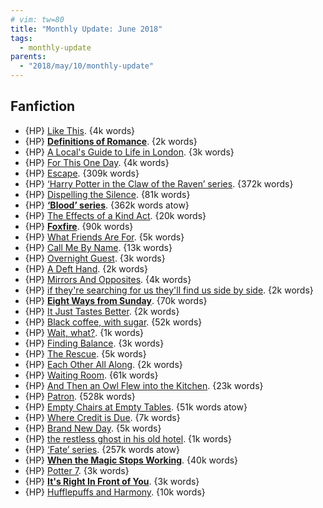 ```yaml
---
# vim: tw=80
title: "Monthly Update: June 2018"
tags:
  - monthly-update
parents:
  - "2018/may/10/monthly-update"
---
```


## Fanfiction

 - {HP} [Like This](https://archiveofourown.org/works/9482156). {4k words}
 - {HP} **[Definitions of Romance](https://archiveofourown.org/works/982077)**. {2k words}
 - {HP} [A Local's Guide to Life in London](https://archiveofourown.org/works/55749). {3k words}
 - {HP} [For This One Day](https://archiveofourown.org/works/5746036). {4k words}
 - {HP} [Escape](https://archiveofourown.org/works/7740190). {309k words}
 - {HP} [‘Harry Potter in the Claw of the Raven’ series](https://archiveofourown.org/series/338101). {372k words}
 - {HP} [Dispelling the Silence](https://archiveofourown.org/works/7214524). {81k words}
 - {HP} **[‘Blood’ series](https://archiveofourown.org/series/719610)**. {362k words atow}
 - {HP} [The Effects of a Kind Act](https://archiveofourown.org/works/6531184). {20k words}
 - {HP} **[Foxfire](https://archiveofourown.org/works/11468256)**. {90k words}
 - {HP} [What Friends Are For](https://archiveofourown.org/works/987387). {5k words}
 - {HP} [Call Me By Name](https://archiveofourown.org/works/2906492). {13k words}
 - {HP} [Overnight Guest](https://archiveofourown.org/works/5401097). {3k words}
 - {HP} [A Deft Hand](https://archiveofourown.org/works/3327698). {2k words}
 - {HP} [Mirrors And Opposites](https://archiveofourown.org/works/9270734). {4k words}
 - {HP} [if they're searching for us they'll find us side by side](https://archiveofourown.org/works/4752635). {2k words}
 - {HP} **[Eight Ways from Sunday](https://archiveofourown.org/works/55390)**. {70k words}
 - {HP} [It Just Tastes Better](https://archiveofourown.org/works/10171706). {2k words}
 - {HP} [Black coffee, with sugar](https://archiveofourown.org/works/10403571). {52k words}
 - {HP} [Wait, what?](https://archiveofourown.org/works/11777160). {1k words}
 - {HP} [Finding Balance](https://archiveofourown.org/works/7542544). {3k words}
 - {HP} [The Rescue](https://archiveofourown.org/works/705194). {5k words}
 - {HP} [Each Other All Along](https://archiveofourown.org/works/3477179). {2k words}
 - {HP} [Waiting Room](https://archiveofourown.org/works/13233807). {61k words}
 - {HP} [And Then an Owl Flew into the Kitchen](https://archiveofourown.org/works/427278). {23k words}
 - {HP} [Patron](https://archiveofourown.org/works/6466174). {528k words}
 - {HP} [Empty Chairs at Empty Tables](https://archiveofourown.org/works/8741551). {51k words atow}
 - {HP} [Where Credit is Due](https://archiveofourown.org/works/246347). {7k words}
 - {HP} [Brand New Day](https://archiveofourown.org/works/372228). {5k words}
 - {HP} [the restless ghost in his old hotel](https://archiveofourown.org/works/466349). {1k words}
 - {HP} [‘Fate’ series](https://archiveofourown.org/series/2688). {257k words atow}
 - {HP} **[When the Magic Stops Working](https://archiveofourown.org/works/434599)**. {40k words}
 - {HP} [Potter 7](https://archiveofourown.org/works/23232). {3k words}
 - {HP} **[It's Right In Front of You](https://archiveofourown.org/works/20492)**. {3k words}
 - {HP} [Hufflepuffs and Harmony](https://archiveofourown.org/works/518649). {10k words}
